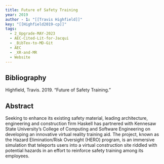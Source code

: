 ```yaml
---
title: Future of Safety Training
year: 2019
author - 1: "[[Travis Highfield]]"
key: "[[Highfield2019-cp]]"
tags:
  - 2_Upgrade-MAY-2023
  - AEC-Cited-Lit-for-Jacqui
  - _BibTex-to-MD-Git
  - AEC
  - _XR-and-MR
  - Website
---
```


## Bibliography
Highfield, Travis. 2019. “Future of Safety Training.” 

## Abstract
Seeking to enhance its existing safety material, leading architecture, engineering and construction firm Haskell has partnered with Kennesaw State University’s College of Computing and Software Engineering on developing an innovative virtual reality training aid. The project, known as the Hazard Elimination/Risk Oversight (HERO) program, is an immersive simulation that teleports users into a virtual construction site riddled with potential hazards in an effort to reinforce safety training among its employees.